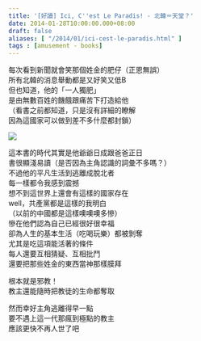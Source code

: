 ```yaml
---
title: '[好讀] Ici, C''est Le Paradis! - 北韓＝天堂？'
date: 2014-01-28T10:00:00.000+08:00
draft: false
aliases: [ "/2014/01/ici-cest-le-paradis.html" ]
tags : [amusement - books]
---
```


每次看到新聞就會笑那個姓金的肥仔（正恩無誤）  
所有北韓的消息舉動都是又好笑又低B  
但也知道，他的「一人獨肥」  
是由無數百姓的饑餓跟痛苦下打造給他  
（看書之前都知道，只是沒有詳細的瞭解  
因為這國家可以做到差不多什麼都封鎖）

![](/images/icicestleparadis.jpg)

這本書的時代其實是他爺爺日成跟爸爸正日  
書很顯淺易讀（是否因為主角認識的詞彙不多嗎？）  
不過他的平凡生活到逃離成脫北者  
每一樣都令我感到震撼  
想不到這世界上還會有這樣的國家存在  
well，共產黨都是這樣的我明白  
（以前的中國都是這樣噢噢噢多慘）  
慘在他們認為自己已經很好很幸福  
卻為人生的基本生活（吃喝玩樂）都被剝奪  
尤其是吃這項能活著的條件  
每人還要互相猜疑、互相批鬥  
還要把那些姓金的東西當神那樣膜拜  

根本就是邪教！  
教主還能隨時把教徒的生命都奪取  
  

然而幸好主角逃離得早一點  
要不遇上這一代那瘋到極點的教主  
應該更快不再人世了吧
